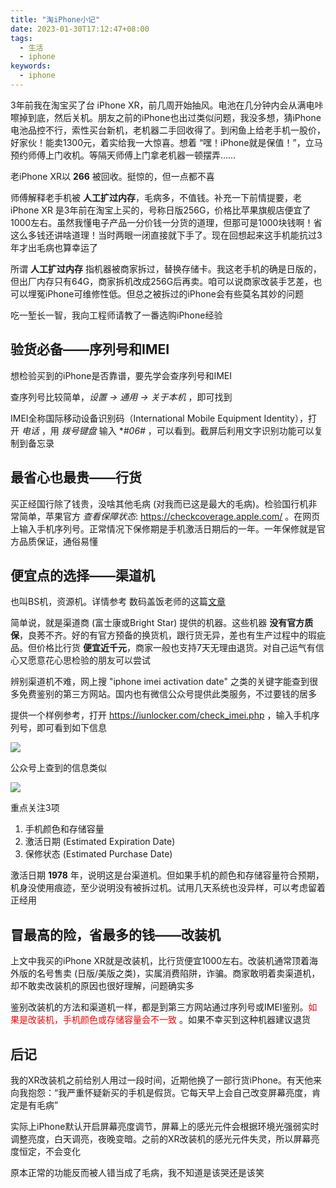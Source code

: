 ```yaml
---
title: "淘iPhone小记"
date: 2023-01-30T17:12:47+08:00
tags:
  - 生活
  - iphone
keywords:
  - iphone
---
```


3年前我在淘宝买了台 iPhone XR，前几周开始抽风。电池在几分钟内会从满电咔嚓掉到底，然后关机。朋友之前的iPhone也出过类似问题，我没多想，猜iPhone电池品控不行，索性买台新机，老机器二手回收得了。到闲鱼上给老手机一股价，好家伙！能卖1300元，着实给我一大惊喜。想着 “嘿！iPhone就是保值！”，立马预约师傅上门收机。等隔天师傅上门拿老机器一顿摆弄……

老iPhone XR以 **266** 被回收。挺惊的，但一点都不喜

师傅解释老手机被 **人工扩过内存**，毛病多，不值钱。补充一下前情提要，老 iPhone XR 是3年前在淘宝上买的，号称日版256G，价格比苹果旗舰店便宜了1000左右。虽然我懂电子产品一分价钱一分货的道理，但那可是1000块钱啊！省这么多钱还讲啥道理！当时两眼一闭直接就下手了。现在回想起来这手机能抗过3年才出毛病也算幸运了

所谓 **人工扩过内存** 指机器被商家拆过，替换存储卡。我这老手机的确是日版的，但出厂内存只有64G，商家拆机改成256G后再卖。咱可以说商家改装手艺差，也可以埋冤iPhone可维修性低。但总之被拆过的iPhone会有些莫名其妙的问题

吃一堑长一智，我向工程师请教了一番选购iPhone经验

## 验货必备——序列号和IMEI

想检验买到的iPhone是否靠谱，要先学会查序列号和IMEI

查序列号比较简单，*设置 -> 通用 -> 关于本机* ，即可找到

IMEI全称国际移动设备识别码（International Mobile Equipment Identity），打开 *电话* ，用 *拨号键盘* 输入 **#06#* ，可以看到。截屏后利用文字识别功能可以复制到备忘录

## 最省心也最贵——行货

买正经国行除了钱贵，没啥其他毛病 (对我而已这是最大的毛病)。检验国行机非常简单，苹果官方 *查看保障状态*: https://checkcoverage.apple.com/ 。在网页上输入手机序列号。正常情况下保修期是手机激活日期后的一年。一年保修就是官方品质保证，通俗易懂

## 便宜点的选择——渠道机

也叫BS机，资源机。详情参考 数码盖饭老师的这篇[文章](https://baijiahao.baidu.com/s?id=1718089151101422135)

简单说，就是渠道商 (富士康或Bright Star) 提供的机器。这些机器 **没有官方质保**，良莠不齐。好的有官方预备的换货机，跟行货无异，差也有生产过程中的瑕疵品。但价格比行货 **便宜近千元**，商家一般也支持7天无理由退货。对自己运气有信心又愿意花心思检验的朋友可以尝试

辨别渠道机不难，网上搜 "iphone imei activation date" 之类的关键字能查到很多免费鉴别的第三方网站。国内也有微信公众号提供此类服务，不过要钱的居多

提供一个样例参考，打开 https://iunlocker.com/check_imei.php ，输入手机序列号，即可看到如下信息

![](/img/buy_iphone/2023-01-31_11-17.png)

公众号上查到的信息类似

![](/img/buy_iphone/IMG_1375.jpeg)

重点关注3项
1. 手机颜色和存储容量
2. 激活日期 (Estimated Expiration Date)
3. 保修状态 (Estimated Purchase Date)

激活日期 **1978** 年，说明这是台渠道机。但如果手机的颜色和存储容量符合预期，机身没使用痕迹，至少说明没有被拆过机。试用几天系统也没异样，可以考虑留着正经用

## 冒最高的险，省最多的钱——改装机

上文中我买的iPhone XR就是改装机，比行货便宜1000左右。改装机通常顶着海外版的名号售卖 (日版/美版之类)，实属消费陷阱，诈骗。商家敢明着卖渠道机，却不敢卖改装机的原因也很好理解，问题确实多

鉴别改装机的方法和渠道机一样，都是到第三方网站通过序列号或IMEI鉴别。<font color=red>如果是改装机，手机颜色或存储容量会不一致</font> 。如果不幸买到这种机器建议退货

## 后记

我的XR改装机之前给别人用过一段时间，近期他换了一部行货iPhone。有天他来向我抱怨：“我严重怀疑新买的手机是假货。它每天早上会自己改变屏幕亮度，肯定是有毛病”

实际上iPhone默认开启屏幕亮度调节，屏幕上的感光元件会根据环境光强弱实时调整亮度，白天调亮，夜晚变暗。之前的XR改装机的感光元件失灵，所以屏幕亮度恒定，不会变化

原本正常的功能反而被人错当成了毛病，我不知道是该哭还是该笑
